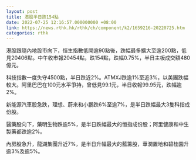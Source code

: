 ```yaml
---
layout: post
title: 港股半日跌154點
date: 2022-07-25 12:16:57.000000000 +08:00
link: https://news.rthk.hk/rthk/ch/component/k2/1659216-20220725.htm
categories: rthk
---
```


港股跟隨內地股市向下，恒生指數低開逾90點後，跌幅最多擴大至逾200點，低見20406點。中午收市報20454點，跌154點，跌幅0.75%，半日主板成交額480億元。

科技指數一度失守4500點，半日跌近2%。ATMXJ跌逾1%至近3%，以美團跌幅較大。阿里巴巴在100元水平爭持，曾低見99.1元，半日收報99.95元，跌幅逾2%。

新能源汽車股急跌，理想、蔚來和小鵬跌6%至逾7%，是半日跌幅最大3隻科指成份股。

醫藥股向下，藥明生物跌逾5%，是半日跌幅最大的恒指成份股；阿里健康和中生製藥都跌逾2%。

內房股急升，龍湖集團升近7%，是半日升幅最大的藍籌股，華潤置地和碧桂園升逾3%及逾5%。
